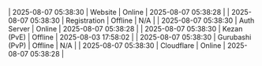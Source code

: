 | 2025-08-07 05:38:30 | Website | Online | 2025-08-07 05:38:28 |
| 2025-08-07 05:38:30 | Registration | Offline | N/A |
| 2025-08-07 05:38:30 | Auth Server | Online | 2025-08-07 05:38:28 |
| 2025-08-07 05:38:30 | Kezan (PvE) | Offline | 2025-08-03 17:58:02 |
| 2025-08-07 05:38:30 | Gurubashi (PvP) | Offline | N/A |
| 2025-08-07 05:38:30 | Cloudflare | Online | 2025-08-07 05:38:28 |
